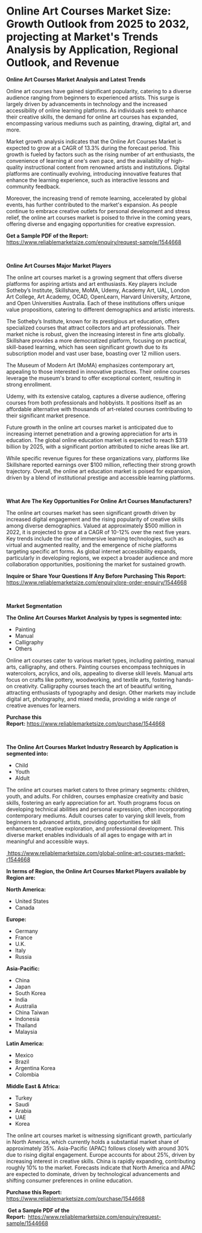 <p><h1>Online Art Courses Market Size: Growth Outlook from 2025 to 2032, projecting at Market's Trends Analysis by Application, Regional Outlook, and Revenue</h1></p><p><strong>Online Art Courses Market Analysis and Latest Trends</strong></p>
<p><p>Online art courses have gained significant popularity, catering to a diverse audience ranging from beginners to experienced artists. This surge is largely driven by advancements in technology and the increased accessibility of online learning platforms. As individuals seek to enhance their creative skills, the demand for online art courses has expanded, encompassing various mediums such as painting, drawing, digital art, and more.</p><p>Market growth analysis indicates that the Online Art Courses Market is expected to grow at a CAGR of 13.3% during the forecast period. This growth is fueled by factors such as the rising number of art enthusiasts, the convenience of learning at one's own pace, and the availability of high-quality instructional content from renowned artists and institutions. Digital platforms are continually evolving, introducing innovative features that enhance the learning experience, such as interactive lessons and community feedback.</p><p>Moreover, the increasing trend of remote learning, accelerated by global events, has further contributed to the market's expansion. As people continue to embrace creative outlets for personal development and stress relief, the online art courses market is poised to thrive in the coming years, offering diverse and engaging opportunities for creative expression.</p></p>
<p><strong>Get a Sample PDF of the Report:&nbsp;</strong> <a href="https://www.reliablemarketsize.com/enquiry/request-sample/1544668?utm_campaign=2991&utm_medium=2&utm_source=Github&utm_content=ia&utm_term=20042025&utm_id=online-art-courses">https://www.reliablemarketsize.com/enquiry/request-sample/1544668</a></p>
<p>&nbsp;</p>
<p><strong>Online Art Courses Major Market Players</strong></p>
<p><p>The online art courses market is a growing segment that offers diverse platforms for aspiring artists and art enthusiasts. Key players include Sotheby’s Institute, Skillshare, MoMA, Udemy, Academy Art, UAL, London Art College, Art Academy, OCAD, OpenLearn, Harvard University, Artzone, and Open Universities Australia. Each of these institutions offers unique value propositions, catering to different demographics and artistic interests.</p><p>The Sotheby’s Institute, known for its prestigious art education, offers specialized courses that attract collectors and art professionals. Their market niche is robust, given the increasing interest in fine arts globally. Skillshare provides a more democratized platform, focusing on practical, skill-based learning, which has seen significant growth due to its subscription model and vast user base, boasting over 12 million users.</p><p>The Museum of Modern Art (MoMA) emphasizes contemporary art, appealing to those interested in innovative practices. Their online courses leverage the museum's brand to offer exceptional content, resulting in strong enrollment.</p><p>Udemy, with its extensive catalog, captures a diverse audience, offering courses from both professionals and hobbyists. It positions itself as an affordable alternative with thousands of art-related courses contributing to their significant market presence.</p><p>Future growth in the online art courses market is anticipated due to increasing internet penetration and a growing appreciation for arts in education. The global online education market is expected to reach $319 billion by 2025, with a significant portion attributed to niche areas like art.</p><p>While specific revenue figures for these organizations vary, platforms like Skillshare reported earnings over $100 million, reflecting their strong growth trajectory. Overall, the online art education market is poised for expansion, driven by a blend of institutional prestige and accessible learning platforms.</p></p>
<p>&nbsp;</p>
<p><strong>What Are The Key Opportunities For Online Art Courses Manufacturers?</strong></p>
<p><p>The online art courses market has seen significant growth driven by increased digital engagement and the rising popularity of creative skills among diverse demographics. Valued at approximately $500 million in 2022, it is projected to grow at a CAGR of 10-12% over the next five years. Key trends include the rise of immersive learning technologies, such as virtual and augmented reality, and the emergence of niche platforms targeting specific art forms. As global internet accessibility expands, particularly in developing regions, we expect a broader audience and more collaboration opportunities, positioning the market for sustained growth.</p></p>
<p><strong>Inquire or Share Your Questions If Any Before Purchasing This Report:</strong> <a href="https://www.reliablemarketsize.com/enquiry/pre-order-enquiry/1544668?utm_campaign=2991&utm_medium=2&utm_source=Github&utm_content=ia&utm_term=20042025&utm_id=online-art-courses">https://www.reliablemarketsize.com/enquiry/pre-order-enquiry/1544668</a></p>
<p>&nbsp;</p>
<p><strong>Market Segmentation</strong></p>
<p><strong>The Online Art Courses Market Analysis by types is segmented into:</strong></p>
<p><ul><li>Painting</li><li>Manual</li><li>Calligraphy</li><li>Others</li></ul></p>
<p><p>Online art courses cater to various market types, including painting, manual arts, calligraphy, and others. Painting courses encompass techniques in watercolors, acrylics, and oils, appealing to diverse skill levels. Manual arts focus on crafts like pottery, woodworking, and textile arts, fostering hands-on creativity. Calligraphy courses teach the art of beautiful writing, attracting enthusiasts of typography and design. Other markets may include digital art, photography, and mixed media, providing a wide range of creative avenues for learners.</p></p>
<p><strong>Purchase this Report:&nbsp;</strong><a href="https://www.reliablemarketsize.com/purchase/1544668?utm_campaign=2991&utm_medium=2&utm_source=Github&utm_content=ia&utm_term=20042025&utm_id=online-art-courses">https://www.reliablemarketsize.com/purchase/1544668</a></p>
<p>&nbsp;</p>
<p><strong>The Online Art Courses Market Industry Research by Application is segmented into:</strong></p>
<p><ul><li>Child</li><li>Youth</li><li>Aldult</li></ul></p>
<p><p>The online art courses market caters to three primary segments: children, youth, and adults. For children, courses emphasize creativity and basic skills, fostering an early appreciation for art. Youth programs focus on developing technical abilities and personal expression, often incorporating contemporary mediums. Adult courses cater to varying skill levels, from beginners to advanced artists, providing opportunities for skill enhancement, creative exploration, and professional development. This diverse market enables individuals of all ages to engage with art in meaningful and accessible ways.</p></p>
<p><a href="https://www.reliablemarketsize.com/global-online-art-courses-market-r1544668?utm_campaign=2991&utm_medium=2&utm_source=Github&utm_content=ia&utm_term=20042025&utm_id=online-art-courses">&nbsp;https://www.reliablemarketsize.com/global-online-art-courses-market-r1544668</a></p>
<p><strong>In terms of Region, the Online Art Courses Market Players available by Region are:</strong></p>
<p>
    <p> <strong> North America: </strong>
        <ul>
            <li>United States</li>
            <li>Canada</li>
        </ul>
        </p> 
    <p> <strong> Europe: </strong>
        <ul>
            <li>Germany</li>
            <li>France</li>
            <li>U.K.</li>
            <li>Italy</li>
            <li>Russia</li>
        </ul>
        </p> 
    <p> <strong> Asia-Pacific: </strong>
        <ul>
            <li>China</li>
            <li>Japan</li>
            <li>South Korea</li>
            <li>India</li>
            <li>Australia</li>
            <li>China Taiwan</li>
            <li>Indonesia</li>
            <li>Thailand</li>
            <li>Malaysia</li>
        </ul>
        </p> 
    <p> <strong> Latin America: </strong>
        <ul>
            <li>Mexico</li>
            <li>Brazil</li>
            <li>Argentina Korea</li>
            <li>Colombia</li>
        </ul>
        </p> 
    <p> <strong> Middle East & Africa: </strong>
        <ul>
            <li>Turkey</li>
            <li>Saudi</li>
            <li>Arabia</li>
            <li>UAE</li>
            <li>Korea</li>
        </ul>
    </p>
    </p>
<p><p>The online art courses market is witnessing significant growth, particularly in North America, which currently holds a substantial market share of approximately 35%. Asia-Pacific (APAC) follows closely with around 30% due to rising digital engagement. Europe accounts for about 25%, driven by increasing interest in creative skills. China is rapidly expanding, contributing roughly 10% to the market. Forecasts indicate that North America and APAC are expected to dominate, driven by technological advancements and shifting consumer preferences in online education.</p></p>
<p><strong>Purchase this Report: </strong><a href="https://www.reliablemarketsize.com/purchase/1544668?utm_campaign=2991&utm_medium=2&utm_source=Github&utm_content=ia&utm_term=20042025&utm_id=online-art-courses">https://www.reliablemarketsize.com/purchase/1544668</a></p>
<p>&nbsp;<strong>Get a Sample PDF of the Report:&nbsp;&nbsp;</strong><a href="https://www.reliablemarketsize.com/enquiry/request-sample/1544668?utm_campaign=2991&utm_medium=2&utm_source=Github&utm_content=ia&utm_term=20042025&utm_id=online-art-courses">https://www.reliablemarketsize.com/enquiry/request-sample/1544668</a></p>
<p><strong></strong></p>
<p><p></p><p></p><p></p></p>
